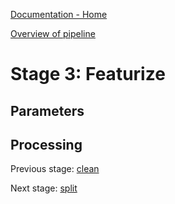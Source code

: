 [Documentation - Home](../../index.md)

[Overview of pipeline](../03_pipeline.md)

# Stage 3: Featurize



## Parameters

## Processing


Previous stage: [clean](02_clean.md)

Next stage: [split](04_split.md)
